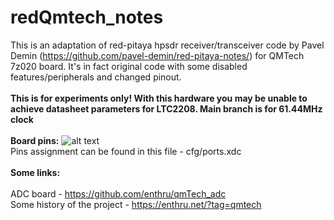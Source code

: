 # redQmtech_notes

This is an adaptation of red-pitaya hpsdr receiver/transceiver code by Pavel Demin (https://github.com/pavel-demin/red-pitaya-notes/) for QMTech 7z020 board. It's in fact original code with some disabled features/peripherals and changed pinout.
<br />
<br />
**This is for experiments only! With this hardware you may be unable to achieve datasheet parameters for LTC2208. Main branch is for 61.44MHz clock**
<br />
<br />
**Board pins:**
![alt text](https://enthru.net/wp-content/uploads/2024/09/qmtech_pins.jpg)
<br />
Pins assignment can be found in this file - cfg/ports.xdc
<br /><br />
**Some links:**
<br />
<br />
ADC board - https://github.com/enthru/qmTech_adc
<br />
Some history of the project - https://enthru.net/?tag=qmtech

